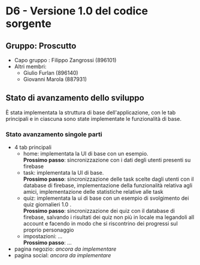 # D6 - Versione 1.0 del codice sorgente

## Gruppo: Proscutto

- Capo gruppo : Filippo Zangrossi (896101)
- Altri membri:
    - Giulio Furlan (896140)
    - Giovanni Marola (887931)

## Stato di avanzamento dello sviluppo

È stata implementata la struttura di base dell'applicazione, con le tab principali e in ciascuna
sono state implementate le funzionalità di base.

### Stato avanzamento singole parti

- 4 tab principali
    - home: implementata la UI di base con un esempio.\
            **Prossimo passo**: sincronizzazione con i dati degli utenti presenti su firebase
    - task: implementata la UI di base.\
            **Prossimo passo**: sincronizzazione delle task scelte dagli utenti con il database
            di firebase, implementazione della funzionalità relativa agli amici, implementazione
            delle statistiche relative alle task
    - quiz: implementata la ui di base con un esempio di svolgimento dei quiz giornalieri 1.0 .\
            **Prossimo passo**: sincronizzazione dei quiz con il database di firebase, salvando i
            risultati dei quiz non più in locale ma legandoli all account e facendo in modo che si
            riscontrino dei progressi sul proprio personaggio
    - impostazioni: ...\
            **Prossimo passo**: ...
- pagina negozio: *ancora da implementare*
- pagina social: *ancora da implementare*

